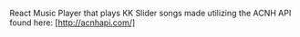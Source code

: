 React Music Player that plays KK Slider songs made utilizing the ACNH API found here: [http://acnhapi.com/]
